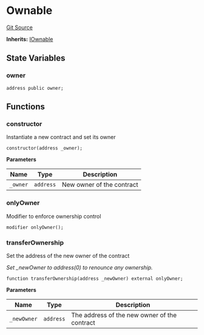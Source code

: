 # Ownable
[Git Source](https://github.com/YBadiss/solidity-exercise-private/blob/e73d628aa9e06b66cb5c5a9c7957ecc26a49dec1/src/utils/Ownable.sol)

**Inherits:**
[IOwnable](/src/utils/Ownable.sol/interface.IOwnable.md)


## State Variables
### owner

```solidity
address public owner;
```


## Functions
### constructor

Instantiate a new contract and set its owner


```solidity
constructor(address _owner);
```
**Parameters**

|Name|Type|Description|
|----|----|-----------|
|`_owner`|`address`|New owner of the contract|


### onlyOwner

Modifier to enforce ownership control


```solidity
modifier onlyOwner();
```

### transferOwnership

Set the address of the new owner of the contract

*Set _newOwner to address(0) to renounce any ownership.*


```solidity
function transferOwnership(address _newOwner) external onlyOwner;
```
**Parameters**

|Name|Type|Description|
|----|----|-----------|
|`_newOwner`|`address`|The address of the new owner of the contract|



